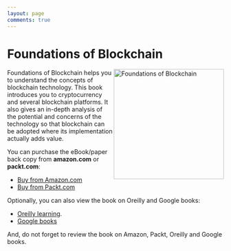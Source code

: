 ```yaml
---
layout: page
comments: true
---
```


# Foundations of Blockchain

<a href="https://www.packtpub.com/big-data-and-business-intelligence/hands-meta-learning-python#utm_source=github&utm_medium=repository&utm_campaign=9781789534207"><img src="https://dz13w8afd47il.cloudfront.net/sites/default/files/imagecache/ppv4_main_book_cover/9781789139396_cover.png" alt="Foundations of Blockchain" height="256px" align="right"></a>

Foundations of Blockchain helps you to understand the concepts of blockchain technology. This book introduces you to cryptocurrency and several blockchain platforms. It also gives an in-depth analysis of the potential and concerns of the technology so that blockchain can be adopted where its implementation actually adds value.

You can purchase the eBook/paper back copy from **amazon.com** or **packt.com**: 

* [Buy from Amazon.com](https://www.amazon.com/dp/1789139392) 
* [Buy from Packt.com](https://www.packtpub.com/big-data-and-business-intelligence/foundations-blockchain) 

Optionally, you can also view the book on  Oreilly and Google books:

* [Oreilly learning](https://learning.oreilly.com/library/view/foundations-of-blockchain/9781789139396/).
* [Google books](https://books.google.co.in/books?id=PNmFDwAAQBAJ&pg=PP1&lpg=PP1&dq=foundations+of+blockchain+koshikraj&source=bl&ots=NPGhqfmA8F&sig=ACfU3U0UnlCogykOFDIEAtxf33WRZHDG6w&hl=en&sa=X&ved=2ahUKEwjJgYaYgbvgAhWNV30KHTc6CsgQ6AEwDnoECAEQAQ#v=onepage&q=foundations%20of%20blockchain%20koshikraj&f=false)

And, do not forget to review the book on Amazon, Packt, Oreilly and Google books.


